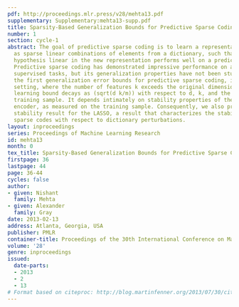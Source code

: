 ```yaml
---
pdf: http://proceedings.mlr.press/v28/mehta13.pdf
supplementary: Supplementary:mehta13-supp.pdf
title: Sparsity-Based Generalization Bounds for Predictive Sparse Coding
number: 1
section: cycle-1
abstract: The goal of predictive sparse coding is to learn a representation of examples
  as sparse linear combinations of elements from a dictionary, such that a learned
  hypothesis linear in the new representation performs well on a predictive task.
  Predictive sparse coding has demonstrated impressive performance on a variety of
  supervised tasks, but its generalization properties have not been studied. We establish
  the first generalization error bounds for predictive sparse coding, in the overcomplete
  setting, where the number of features k exceeds the original dimensionality d. The
  learning bound decays as (sqrt(d k/m)) with respect to d, k, and the size m of the
  training sample. It depends intimately on stability properties of the learned sparse
  encoder, as measured on the training sample. Consequently, we also present a fundamental
  stability result for the LASSO, a result that characterizes the stability of the
  sparse codes with respect to dictionary perturbations.
layout: inproceedings
series: Proceedings of Machine Learning Research
id: mehta13
month: 0
tex_title: Sparsity-Based Generalization Bounds for Predictive Sparse Coding
firstpage: 36
lastpage: 44
page: 36-44
cycles: false
author:
- given: Nishant
  family: Mehta
- given: Alexander
  family: Gray
date: 2013-02-13
address: Atlanta, Georgia, USA
publisher: PMLR
container-title: Proceedings of the 30th International Conference on Machine Learning
volume: '28'
genre: inproceedings
issued:
  date-parts:
  - 2013
  - 2
  - 13
# Format based on citeproc: http://blog.martinfenner.org/2013/07/30/citeproc-yaml-for-bibliographies/
---
```

